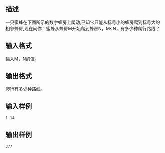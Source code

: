 ## 描述

一只蜜蜂在下图所示的数字蜂房上爬动,已知它只能从标号小的蜂房爬到标号大的相邻蜂房,现在问你：蜜蜂从蜂房M开始爬到蜂房N，M<N，有多少种爬行路线？<img src="/JudgeOnline/upload/image/20170529/20170529182244_82550.png" alt="" />

## 输入格式

输入M，N的值。

## 输出格式

爬行有多少种路线。

## 输入样例

```plaintext
1 14
```

## 输出样例

```plaintext
377
```



 



 

